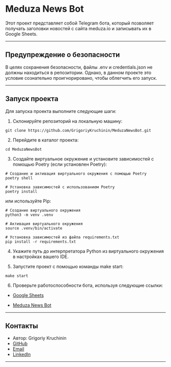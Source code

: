 # Meduza News Bot

Этот проект представляет собой Telegram бота, который позволяет получать заголовки новостей с сайта meduza.io и записывать их в Google Sheets.

***

## Предупреждение о безопасности

В целях сохранения безопасности, файлы .env и credentials.json не должны находиться в репозитории. Однако, в данном проекте это условие сознательно проигнорировано, чтобы облегчить его запуск.

***


## Запуск проекта

Для запуска проекта выполните следующие шаги:

1. Склонируйте репозиторий на локальную машину:

```
git clone https://github.com/GrigoriyKruchinin/MeduzaNewsBot.git
```

2. Перейдите в каталог проекта:

```
cd MeduzaNewsBot
```

3. Создайте виртуальное окружение и установите зависимостей с помощью Poetry (если установлен Poetry):

```
# Создание и активация виртуального окружения с помощью Poetry
poetry shell

# Установка зависимостей с использованием Poetry
poetry install
```

или используйте Pip:

```
# Создание виртуального окружения
python3 -m venv .venv

# Активация виртуального окружения
source .venv/bin/activate

# Установка зависимостей из файла requirements.txt
pip install -r requirements.txt
```

4. Укажите путь до интерпретатора Python из виртуального окружения в настройках вашего IDE.

5. Запустите проект с помощью команды make start:
```
make start
```

6. Проверьте работоспособности бота, используя следующие ссылки:

- [Google Sheets](https://docs.google.com/spreadsheets/d/1hxaZ_sDSovhidfzjrQ-Zejpfr--jY6pLTeHsxX2h3Kk/edit?usp=sharing)


- [Meduza News Bot](https://t.me/MeduzaNewBot)


***
## Контакты
- Автор: Grigoriy Kruchinin
- [GitHub](https://github.com/GrigoriyKruchinin)
- [Email](gkruchinin75@gmail.com)
- [LinkedIn](https://www.linkedin.com/in/grigoriy-kruchinin/)
***
